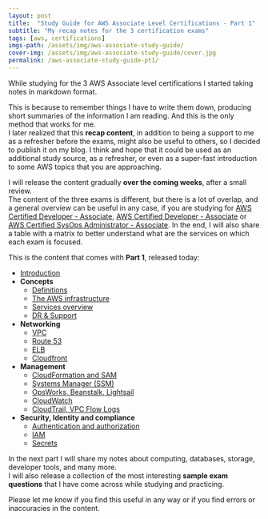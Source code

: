 ```yaml
---
layout: post
title:  "Study Guide for AWS Associate Level Certifications - Part 1"
subtitle: "My recap notes for the 3 certification exams"
tags: [aws, certifications]
imgs-path: /assets/img/aws-associate-study-guide/
cover-img: /assets/img/aws-associate-study-guide/cover.jpg
permalink: /aws-associate-study-guide-pt1/
---
```


While studying for the 3 AWS Associate level certifications I started taking notes in markdown format.

This is because to remember things I have to write them down, producing short summaries of the information I am reading. And this is the only method that works for me.  
I later realized that this **recap content**, in addition to being a support to me as a refresher before the exams, might also be useful to others, so I decided to publish it on my blog.
I think and hope that it could be used as an additional study source, as a refresher, or even as a super-fast introduction to some AWS topics that you are approaching.

I will release the content gradually **over the coming weeks**, after a small review.  
The content of the three exams is different, but there is a lot of overlap, and a general overview can be useful in any case, if you are studying for [AWS Certified Developer - Associate](https://aws.amazon.com/certification/certified-developer-associate/), [AWS Certified Developer - Associate](https://aws.amazon.com/certification/certified-developer-associate/) or [AWS Certified SysOps Administrator - Associate](https://aws.amazon.com/certification/certified-sysops-admin-associate/).
In the end, I will also share a table with a matrix to better understand what are the services on which each exam is focused.

This is the content that comes with **Part 1**, released today:

- [Introduction](https://ctaverna.github.io/aws-study-guide/)
- **Concepts**
  - [Definitions](https://ctaverna.github.io/aws-study-guide/concepts/definitions/)
  - [The AWS infrastructure](https://ctaverna.github.io/aws-study-guide/concepts/aws-infrastructure/)
  - [Services overview](https://ctaverna.github.io/aws-study-guide/concepts/services-overview/)
  - [DR & Support](https://ctaverna.github.io/aws-study-guide/concepts/dr-and-support/)
- **Networking**
  - [VPC](https://ctaverna.github.io/aws-study-guide/networking/vpc/)
  - [Route 53](https://ctaverna.github.io/aws-study-guide/networking/route53/)
  - [ELB](https://ctaverna.github.io/aws-study-guide/networking/elb/)
  - [Cloudfront](https://ctaverna.github.io/aws-study-guide/networking/cloudfront-and-caching/)
- **Management**
  - [CloudFormation and SAM](https://ctaverna.github.io/aws-study-guide/management/cloudformation-and-sam/)
  - [Systems Manager (SSM)](https://ctaverna.github.io/aws-study-guide/management/systems-manager/)
  - [OpsWorks, Beanstalk, Lightsail](https://ctaverna.github.io/aws-study-guide/management/opsworks-beanstalk-lightsail/)
  - [CloudWatch](https://ctaverna.github.io/aws-study-guide/management/cloudwatch/)
  - [CloudTrail, VPC Flow Logs](https://ctaverna.github.io/aws-study-guide/management/cloud-trail-vpc-flow-logs/)
- **Security, Identity and compliance**
  - [Authentication and authorization](https://ctaverna.github.io/aws-study-guide/security-identity-compliance/authentication-and-authorization/)
  - [IAM](https://ctaverna.github.io/aws-study-guide/security-identity-compliance/iam/)
  - [Secrets](https://ctaverna.github.io/aws-study-guide/security-identity-compliance/secrets/)


In the next part I will share my notes about computing, databases, storage, developer tools, and many more.  
I will also release a collection of the most interesting **sample exam questions** that I have come across while studying and practicing.

Please let me know if you find this useful in any way or if you find errors or inaccuracies in the content.